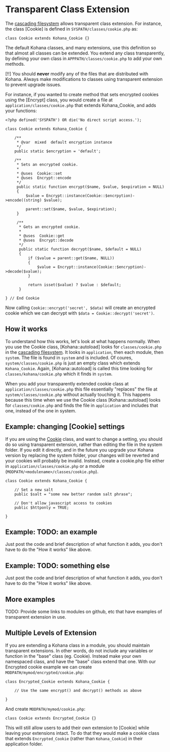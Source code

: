 # Transparent Class Extension

The [cascading filesystem](files) allows transparent class extension. For instance, the class [Cookie] is defined in `SYSPATH/classes/cookie.php` as:

    class Cookie extends Kohana_Cookie {}

The default Kohana classes, and many extensions, use this definition so that almost all classes can be extended. You extend any class transparently, by defining your own class in `APPPATH/classes/cookie.php` to add your own methods.

[!!] You should **never** modify any of the files that are distributed with Kohana. Always make modifications to classes using transparent extension to prevent upgrade issues.

For instance, if you wanted to create method that sets encrypted cookies using the [Encrypt] class, you would create a file at `application/classes/cookie.php` that extends Kohana_Cookie, and adds your functions:

    <?php defined('SYSPATH') OR die('No direct script access.');

    class Cookie extends Kohana_Cookie {

        /**
         * @var  mixed  default encryption instance
         */
        public static $encryption = 'default';

        /**
         * Sets an encrypted cookie.
         *
         * @uses  Cookie::set
         * @uses  Encrypt::encode
         */
         public static function encrypt($name, $value, $expiration = NULL)
         {
             $value = Encrypt::instance(Cookie::$encrpytion)->encode((string) $value);

             parent::set($name, $value, $expiration);
         }

         /**
          * Gets an encrypted cookie.
          *
          * @uses  Cookie::get
          * @uses  Encrypt::decode
          */
          public static function decrypt($name, $default = NULL)
          {
              if ($value = parent::get($name, NULL))
              {
                  $value = Encrypt::instance(Cookie::$encryption)->decode($value);
              }

              return isset($value) ? $value : $default;
          }

    } // End Cookie

Now calling `Cookie::encrypt('secret', $data)` will create an encrypted cookie which we can decrypt with `$data = Cookie::decrypt('secret')`.

## How it works

To understand how this works, let's look at what happens normally.  When you use the Cookie class, [Kohana::autoload] looks for `classes/cookie.php` in the [cascading filesystem](files).  It looks in `application`, then each module, then `system`. The file is found in `system` and is included.  Of coures, `system/classes/cookie.php` is just an empty class which extends `Kohana_Cookie`.  Again, [Kohana::autoload] is called this time looking for `classes/kohana/cookie.php` which it finds in `system`.

When you add your transparently extended cookie class at `application/classes/cookie.php` this file essentially "replaces" the file at `system/classes/cookie.php` without actually touching it.  This happens because this time when we use the Cookie class [Kohana::autoload] looks for `classes/cookie.php` and finds the file in `application` and includes that one, instead of the one in system.

## Example: changing [Cookie] settings

If you are using the [Cookie](cookies) class, and want to change a setting, you should do so using transparent extension, rather than editing the file in the system folder.  If you edit it directly, and in the future you upgrade your Kohana version by replacing the system folder, your changes will be reverted and your cookies will probably be invalid.  Instead, create a cookie.php file either in `application/classes/cookie.php` or a module (`MODPATH/<modulename>/classes/cookie.php`).

	class Cookie extends Kohana_Cookie {
	
		// Set a new salt
		public $salt = "some new better random salt phrase";
		
		// Don't allow javascript access to cookies
		public $httponly = TRUE;
		
	}

## Example: TODO: an example

Just post the code and brief description of what function it adds, you don't have to do the "How it works" like above.

## Example: TODO: something else

Just post the code and brief description of what function it adds, you don't have to do the "How it works" like above.

## More examples

TODO: Provide some links to modules on github, etc that have examples of transparent extension in use.

## Multiple Levels of Extension

If you are extending a Kohana class in a module, you should maintain transparent extensions. In other words, do not include any variables or function in the "base" class (eg. Cookie). Instead make your own namespaced class, and have the "base" class extend that one. With our Encrypted cookie example we can create `MODPATH/mymod/encrypted/cookie.php`:

	class Encrypted_Cookie extends Kohana_Cookie {

		// Use the same encrypt() and decrypt() methods as above

	}

And create `MODPATH/mymod/cookie.php`:

	class Cookie extends Encrypted_Cookie {}

This will still allow users to add their own extension to [Cookie] while leaving your extensions intact. To do that they would make a cookie class that extends `Encrypted_Cookie` (rather than `Kohana_Cookie`) in their application folder.
